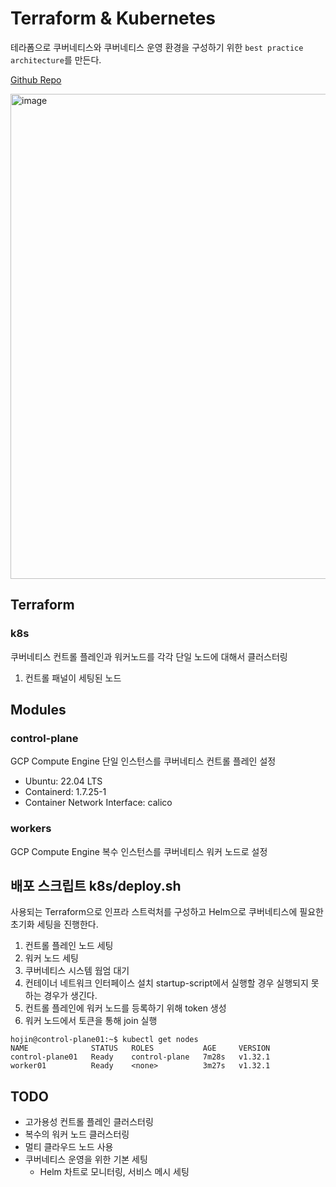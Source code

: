 # Terraform & Kubernetes
테라폼으로 쿠버네티스와 쿠버네티스 운영 환경을 구성하기 위한 `best practice architecture`를 만든다.

[Github Repo](https://github.com/hojin-kr/terraform-k8s)

<img width="776" alt="image" src="https://github.com/user-attachments/assets/667f8929-886f-4073-ac29-0f382ce95525" />

## Terraform
### k8s
쿠버네티스 컨트롤 플레인과 워커노드를 각각 단일 노드에 대해서 클러스터링
1. 컨트롤 패널이 세팅된 노드 

## Modules
### control-plane
GCP Compute Engine 단일 인스턴스를 쿠버네티스 컨트롤 플레인 설정
- Ubuntu: 22.04 LTS
- Containerd: 1.7.25-1
- Container Network Interface: calico

### workers
GCP Compute Engine 복수 인스턴스를 쿠버네티스 워커 노드로 설정


## 배포 스크립트 k8s/deploy.sh
사용되는 Terraform으로 인프라 스트럭처를 구성하고 Helm으로 쿠버네티스에 필요한 초기화 세팅을 진행한다.

1. 컨트롤 플레인 노드 세팅
2. 워커 노드 세팅
3. 쿠버네티스 시스템 웜엄 대기
3. 컨테이너 네트워크 인터페이스 설치
    startup-script에서 실행할 경우 실행되지 못하는 경우가 생긴다.
4. 컨트롤 플레인에 워커 노드를 등록하기 위해 token 생성
5. 워커 노드에서 토큰을 통해 join 실행

```
hojin@control-plane01:~$ kubectl get nodes
NAME              STATUS   ROLES           AGE     VERSION
control-plane01   Ready    control-plane   7m28s   v1.32.1
worker01          Ready    <none>          3m27s   v1.32.1
```

## TODO
- 고가용성 컨트롤 플레인 클러스터링
- 복수의 워커 노드 클러스터링
- 멀티 클라우드 노드 사용
- 쿠버네티스 운영을 위한 기본 세팅
    - Helm 차트로 모니터링, 서비스 메시 세팅
 

